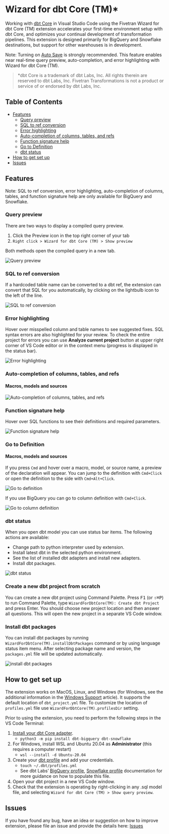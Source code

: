 # Wizard for dbt Core (TM)\*

Working with [dbt Core](https://www.getdbt.com/) in Visual Studio Code using the Fivetran Wizard for dbt Core (TM) extension accelerates your first-time environment setup with dbt Core, and optimizes your continual development of transformation pipelines. This extension is designed primarily for BigQuery and Snowflake destinations, but support for other warehouses is in development.

Note: Turning on [Auto Save](https://code.visualstudio.com/docs/editor/codebasics#_save-auto-save) is strongly recommended. This feature enables near real-time query preview, auto-completion, and error highlighting with Wizard for dbt Core (TM).

> \*dbt Core is a trademark of dbt Labs, Inc. All rights therein are reserved to dbt Labs, Inc. Fivetran Transformations is not a product or service of or endorsed by dbt Labs, Inc.

## Table of Contents

- [Features](#features)
  - [Query preview](#query-preview)
  - [SQL to ref conversion](#sql-to-ref-conversion)
  - [Error highlighting](#error-highlighting)
  - [Auto-completion of columns, tables, and refs](#auto-completion-of-columns-tables-and-refs)
  - [Function signature help](#function-signature-help)
  - [Go to Definition](#go-to-definition)
  - [dbt status](#dbt-status)
- [How to get set up](#how-to-get-set-up)
- [Issues](#issues)

## Features

Note: SQL to ref conversion, error highlighting, auto-completion of columns, tables, and function signature help are only available for BigQuery and Snowflake.

### Query preview

There are two ways to display a compiled query preview.

1. Click the Preview icon in the top right corner of your tab
1. `Right click > Wizard for dbt Core (TM) > Show preview`

Both methods open the compiled query in a new tab.

![Query preview](images/query-preview.gif)

### SQL to ref conversion

If a hardcoded table name can be converted to a dbt ref, the extension can convert that SQL for you automatically, by clicking on the lightbulb icon to the left of the line.

![SQL to ref conversion](images/sql-to-ref-conversion.gif)

### Error highlighting

Hover over misspelled column and table names to see suggested fixes. SQL syntax errors are also highlighted for your review.
To check the entire project for errors you can use **Analyze current project** button at upper right corner of VS Code editor or in the context menu (progress is displayed in the status bar).

![Error highlighting](images/error-highlighting.gif)

### Auto-completion of columns, tables, and refs

#### Macros, models and sources

![Auto-completion of columns, tables, and refs](images/ref-auto-completion.gif)

### Function signature help

Hover over SQL functions to see their definitions and required parameters.

![Function signature help](images/function-signature-help.gif)

### Go to Definition

#### Macros, models and sources

If you press `Cmd` and hover over a macro, model, or source name, a preview of the declaration will appear.
You can jump to the definition with `Cmd+Click` or open the definition to the side with `Cmd+Alt+Click`.

![Go to definition](images/go-to-definition.gif)

If you use BigQuery you can go to column definition with `Cmd+Click`.

![Go to column definition](images/go-to-column-definition.gif)

### dbt status

When you open dbt model you can use status bar items. The following actions are available:

- Change path to python interpreter used by extension.
- Install latest dbt in the selected python environment.
- See the list of installed dbt adapters and install new adapters.
- Install dbt packages.

![dbt status](images/status-items.gif)

### Create a new dbt project from scratch

You can create a new dbt project using Command Palette. Press <kbd>F1</kbd> (or <kbd>⇧</kbd><kbd>⌘</kbd><kbd>P</kbd>) to run Command Palette, type `WizardForDbtCore(TM): Create dbt Project` and press Enter. You should choose new project location and then answer all questions. This will open the new project in a separate VS Code window.

### Install dbt packages

You can install dbt packages by running `WizardForDbtCore(TM).installDbtPackages` command or by using language status item menu. After selecting package name and version, the `packages.yml` file will be updated automatically.

![install dbt packages](images/install-dbt-packages.gif)

## How to get set up

The extension works on MacOS, Linux, and Windows (for Windows, see the additional information in the [Windows Support](docs/WindowsSupport.md) article). It supports the default location of `dbt_project.yml` file. To customize the location of `profiles.yml` file use `WizardForDbtCore(TM).profilesDir` setting.

Prior to using the extension, you need to perform the following steps in the VS Code Terminal:

1. [Install your dbt Core adapter](https://docs.getdbt.com/docs/core/pip-install).
   - `python3 -m pip install dbt-bigquery dbt-snowflake`
1. For Windows, install WSL and Ubuntu 20.04 as **Administrator** (this requires a computer restart)
   - `wsl --install -d Ubuntu-20.04`
1. Create your [dbt profile](https://docs.getdbt.com/docs/core/connect-data-platform/connection-profiles) and add your credentials.
   - `touch ~/.dbt/profiles.yml`
   - See dbt Labs’ [BigQuery profile](https://docs.getdbt.com/docs/core/connect-data-platform/bigquery-setup), [Snowflake profile](https://docs.getdbt.com/docs/core/connect-data-platform/snowflake-setup) documentation for more guidance on how to populate this file.
1. Open your dbt project in a new VS Code window.
1. Check that the extension is operating by right-clicking in any .sql model file, and selecting `Wizard for dbt Core (TM) > Show query preview`.

## Issues

If you have found any bug, have an idea or suggestion on how to improve extension, please file an issue and provide the details here: [Issues](https://github.com/fivetran/dbt-language-server/issues)
